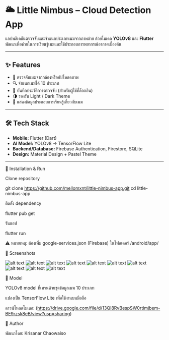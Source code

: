 # 🌥️ Little Nimbus – Cloud Detection App  

แอปพลิเคชันตรวจจับและจำแนกประเภทเมฆจากภาพถ่าย ด้วยโมเดล **YOLOv8** และ **Flutter**  
พัฒนาเพื่อช่วยในการเรียนรู้เมฆและใช้ประกอบการพยากรณ์อากาศเบื้องต้น  

---

## ✨ Features
- 📸 ตรวจจับเมฆจากกล้องหรืออัปโหลดภาพ  
- 🔍 จำแนกเมฆได้ 10 ประเภท  
- 💾 บันทึกประวัติการตรวจจับ (สำหรับผู้ใช้ที่ล็อกอิน)  
- 🌗 รองรับ Light / Dark Theme   
- 📖 แสดงข้อมูลประกอบการเรียนรู้เกี่ยวกับเมฆ  

---

## 🛠️ Tech Stack
- **Mobile:** Flutter (Dart)  
- **AI Model:** YOLOv8 → TensorFlow Lite  
- **Backend/Database:** Firebase Authentication, Firestore, SQLite  
- **Design:** Material Design + Pastel Theme  

---

🚀 Installation & Run

Clone repository

git clone https://github.com/mellomxnt/little-nimbus-app.git
cd little-nimbus-app


ติดตั้ง dependency

flutter pub get


รันแอป

flutter run


⚠️ หมายเหตุ: ต้องเพิ่ม google-services.json (Firebase) ในโฟลเดอร์ /android/app/ 

📸 Screenshots


![alt text](1-1.jpg)
![alt text](2.jpg)
![alt text](3.jpg)
![alt text](4.jpg)
![alt text](5.jpg)
![alt text](6.jpg)
![alt text](7.jpg)
![alt text](8.jpg)
![alt text](9.jpg)
![alt text](10.jpg)

📑 Model

YOLOv8 model ที่เทรนด้วยชุดข้อมูลเมฆ 10 ประเภท

แปลงเป็น TensorFlow Lite เพื่อใช้งานบนมือถือ

ดาวน์โหลดโมเดล: (https://drive.google.com/file/d/13QI8RvBespSW0rtimjbem-BE9rzsk8eB/view?usp=sharing)

👤 Author

พัฒนาโดย: Krisanar Chaowaiso
